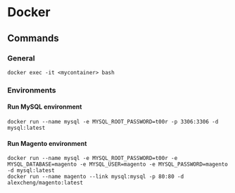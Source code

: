 # Docker

## Commands

### General

```
docker exec -it <mycontainer> bash
```

### Environments

#### Run MySQL environment

```
docker run --name mysql -e MYSQL_ROOT_PASSWORD=t00r -p 3306:3306 -d mysql:latest
```

#### Run Magento environment

```
docker run --name mysql -e MYSQL_ROOT_PASSWORD=t00r -e MYSQL_DATABASE=magento -e MYSQL_USER=magento -e MYSQL_PASSWORD=magento -d mysql:latest
docker run --name magento --link mysql:mysql -p 80:80 -d alexcheng/magento:latest
```
